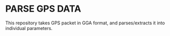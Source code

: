 # PARSE GPS DATA
This repository takes GPS packet in GGA format, and parses/extracts it into individual parameters. 

